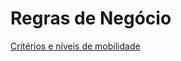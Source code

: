 # Regras de Negócio

[Critérios e níveis de mobilidade](https://drive.google.com/file/d/1IKE2cbQQ0cMa3z-ZV18vwZaXsBptKfXH/view?usp=drive_link)

